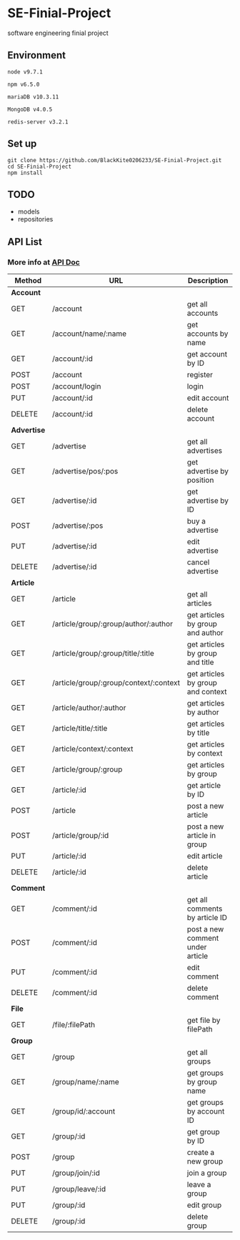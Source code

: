 # SE-Finial-Project

software engineering finial project

## Environment

```
node v9.7.1

npm v6.5.0

mariaDB v10.3.11

MongoDB v4.0.5

redis-server v3.2.1
```

## Set up

```
git clone https://github.com/BlackKite0206233/SE-Finial-Project.git
cd SE-Finial-Project
npm install
```

## TODO

- models
- repositories

## API List

### More info at [API Doc](./APIdoc.md)

| Method | URL | Description |
| --- | --- | --- |
| **Account** |
| GET | /account | get all accounts |
| GET | /account/name/:name | get accounts by name |
| GET | /account/:id | get account by ID |
| POST | /account | register |
| POST | /account/login | login |
| PUT | /account/:id | edit account |
| DELETE | /account/:id | delete account |
| **Advertise** |
| GET | /advertise | get all advertises |
| GET | /advertise/pos/:pos | get advertise by position |
| GET | /advertise/:id | get advertise by ID |
| POST | /advertise/:pos | buy a advertise |
| PUT | /advertise/:id | edit advertise |
| DELETE | /advertise/:id | cancel advertise |
| **Article** |
| GET | /article | get all articles |
| GET | /article/group/:group/author/:author | get articles by group and author |
| GET | /article/group/:group/title/:title | get articles by group and title |
| GET | /article/group/:group/context/:context | get articles by group and context |
| GET | /article/author/:author | get articles by author |
| GET | /article/title/:title | get articles by title |
| GET | /article/context/:context | get articles by context |
| GET | /article/group/:group | get articles by group |
| GET | /article/:id | get article by ID |
| POST | /article | post a new article |
| POST | /article/group/:id | post a new article in group |
| PUT | /article/:id | edit article |
| DELETE | /article/:id | delete article |
| **Comment** |
| GET | /comment/:id | get all comments by article ID |
| POST | /comment/:id | post a new comment under article |
| PUT | /comment/:id | edit comment |
| DELETE | /comment/:id | delete comment |
| **File** |
| GET | /file/:filePath | get file by filePath |
| **Group** |
| GET | /group | get all groups |
| GET | /group/name/:name | get groups by group name |
| GET | /group/id/:account | get groups by account ID |
| GET | /group/:id | get group by ID |
| POST | /group | create a new group |
| PUT | /group/join/:id | join a group |
| PUT | /group/leave/:id | leave a group |
| PUT | /group/:id | edit group |
| DELETE | /group/:id | delete group |
